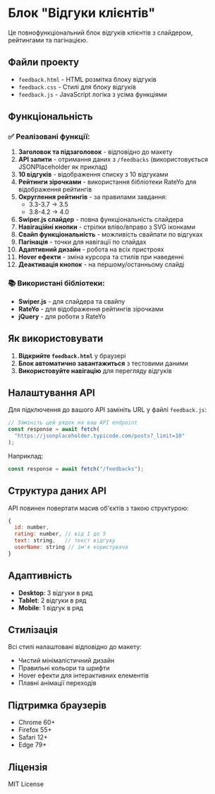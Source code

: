 # Блок "Відгуки клієнтів"

Це повнофункціональний блок відгуків клієнтів з слайдером, рейтингами та пагінацією.

## Файли проекту

- `feedback.html` - HTML розмітка блоку відгуків
- `feedback.css` - Стилі для блоку відгуків
- `feedback.js` - JavaScript логіка з усіма функціями

## Функціональність

### ✅ Реалізовані функції:

1. **Заголовок та підзаголовок** - відповідно до макету
2. **API запити** - отримання даних з `/feedbacks` (використовується JSONPlaceholder як приклад)
3. **10 відгуків** - відображення списку з 10 відгуками
4. **Рейтинги зірочками** - використання бібліотеки RateYo для відображення рейтингів
5. **Округлення рейтингів** - за правилами завдання:
   - 3.3-3.7 → 3.5
   - 3.8-4.2 → 4.0
6. **Swiper.js слайдер** - повна функціональність слайдера
7. **Навігаційні кнопки** - стрілки вліво/вправо з SVG іконками
8. **Свайп функціональність** - можливість свайпати по відгуках
9. **Пагінація** - точки для навігації по слайдах
10. **Адаптивний дизайн** - робота на всіх пристроях
11. **Hover ефекти** - зміна курсора та стилів при наведенні
12. **Деактивація кнопок** - на першому/останньому слайді

### 📚 Використані бібліотеки:

- **Swiper.js** - для слайдера та свайпу
- **RateYo** - для відображення рейтингів зірочками
- **jQuery** - для роботи з RateYo

## Як використовувати

1. **Відкрийте `feedback.html`** у браузері
2. **Блок автоматично завантажиться** з тестовими даними
3. **Використовуйте навігацію** для перегляду відгуків

## Налаштування API

Для підключення до вашого API замініть URL у файлі `feedback.js`:

```javascript
// Замініть цей рядок на ваш API endpoint
const response = await fetch(
  "https://jsonplaceholder.typicode.com/posts?_limit=10"
);
```

Наприклад:

```javascript
const response = await fetch("/feedbacks");
```

## Структура даних API

API повинен повертати масив об'єктів з такою структурою:

```javascript
{
  id: number,
  rating: number, // від 1 до 5
  text: string,   // текст відгуку
  userName: string // ім'я користувача
}
```

## Адаптивність

- **Desktop**: 3 відгуки в ряд
- **Tablet**: 2 відгуки в ряд
- **Mobile**: 1 відгук в ряд

## Стилізація

Всі стилі налаштовані відповідно до макету:

- Чистий мінімалістичний дизайн
- Правильні кольори та шрифти
- Hover ефекти для інтерактивних елементів
- Плавні анімації переходів

## Підтримка браузерів

- Chrome 60+
- Firefox 55+
- Safari 12+
- Edge 79+

## Ліцензія

MIT License

